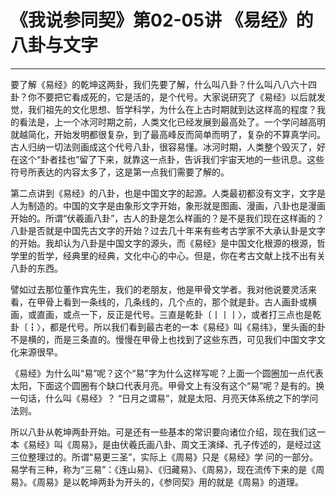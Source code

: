 # 《我说参同契》第02-05讲 《易经》的八卦与文字

------

要了解《易经》的乾坤这两卦，我们先要了解，什么叫八卦？什么叫八八六十四卦？你不要把它看成死的，它是活的，是个代号。大家说研究了《易经》以后就发觉，我们祖先的文化思想、哲学科学，为什么在上古时期就到达这样高的程度？我的看法是，上一个冰河时期之前，人类文化已经发展到最高处了。一个学问越高明就越简化，开始发明都很复杂，到了最高峰反而简单而明了，复杂的不算真学问。古人归纳一切法则画成这个代号八卦，很容易懂。冰河时期，人类整个毁灭了，好在这个“卦者挂也”留了下来，就靠这一点卦，告诉我们宇宙天地的一些讯息。这些符号所表达的内容太多了，这是第一点我们需要了解的。

第二点讲到《易经》的八卦，也是中国文字的起源。人类最初都没有文字，文字是人为制造的。中国的文字是由象形文字开始，象形就是图画、漫画，八卦也是漫画开始的。所谓“伏羲画八卦”，古人的卦是怎么样画的？是不是我们现在这样画的？八卦是否就是中国先古文字的开始？过去几十年来有些考古学家不大承认卦是文字的开始。我却认为八卦是中国文字的源头，而《易经》是中国文化根源的根源，哲学里的哲学，经典里的经典，文化中心的中心。但是，你在考古文献上找不出有关八卦的东西。

譬如过去那位董作宾先生，我们的老朋友，他是甲骨文学者。我对他说要灵活来看，在甲骨上看到一条线的，几条线的，几个点的，那个就是卦。古人画卦或横画，或直画，或点一下，反正是代号。三直是乾卦〔丨丨丨〉，或者打三点也是乾卦〔┇〉，都是代号。所以我们看到最古老的一本《易经》叫《易纬》，里头画的卦不是横的，而是三条直的。慢慢在甲骨上也找到了这些东西，可见我们中国文字文化来源很早。

《易经》为什么叫“易”呢？这个“易”字为什么这样写呢？上面一个圆圈加一点代表太阳，下面这个圆圈有个缺口代表月亮。甲骨文上有没有这个“易”呢？是有的。换一句话，什么叫《易经》？ “日月之谓易”，就是太阳、月亮天体系统之下的学问法则。

所以八卦从乾坤两卦开始。可是还有一些基本的常识要向诸位介绍，现在我们这一本《易经》叫《周易》，是由伏羲氏画八卦、周文王演绎、孔子传述的，是经过这三位整理过的。所谓“易更三圣”，实际上《周易》只是《易经》学 问的一部分。易学有三种，称为“三易”：《连山易》、《归藏易》、《周易》，现在流传下来的是《周易》。《周易》是以乾坤两卦为开头的，《参同契》用的就是《周易》的道理。